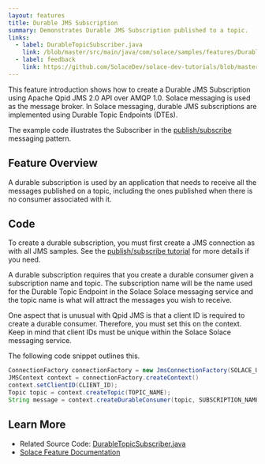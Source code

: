 ```yaml
---
layout: features
title: Durable JMS Subscription
summary: Demonstrates Durable JMS Subscription published to a topic.
links:
  - label: DurableTopicSubscriber.java
    link: /blob/master/src/main/java/com/solace/samples/features/DurableTopicSubscriber.java
  - label: feedback
    link: https://github.com/SolaceDev/solace-dev-tutorials/blob/master/src/pages/tutorials/java-amqp-qpid-jms2/durable-topic-subscriber.md
---
```


This feature introduction shows how to create a Durable JMS Subscription using Apache Qpid JMS 2.0 API over AMQP 1.0. Solace messaging is used as the message broker. In Solace messaging, durable JMS subscriptions are implemented using Durable Topic Endpoints (DTEs).

The example code illustrates the Subscriber in the [publish/subscribe](../publish-subscribe/) messaging pattern.

## Feature Overview

A durable subscription is used by an application that needs to receive all the messages published on a topic, including the ones published when there is
no consumer associated with it.

## Code

To create a durable subscription, you must first create a JMS connection as with all JMS samples. See the [publish/subscribe tutorial](../publish-subscribe/) for more details if you need.

A durable subscription requires that you create a durable consumer given a subscription name and topic. The subscription name will be the name used for the Durable Topic Endpoint in the Solace Solace messaging service and the topic name is what will attract the messages you wish to receive.

One aspect that is unusual with Qpid JMS is that a client ID is required to create a durable consumer. Therefore, you must set this on the context. Keep in mind that client IDs must be unique within the Solace Solace messaging service.

The following code snippet outlines this.

```java
ConnectionFactory connectionFactory = new JmsConnectionFactory(SOLACE_USERNAME, SOLACE_PASSWORD, SOLACE_HOST);
JMSContext context = connectionFactory.createContext()
context.setClientID(CLIENT_ID);
Topic topic = context.createTopic(TOPIC_NAME);
String message = context.createDurableConsumer(topic, SUBSCRIPTION_NAME).receiveBody(String.class);
```

## Learn More

- Related Source Code: [DurableTopicSubscriber.java](https://github.com/SolaceSamples/solace-samples-amqp-qpid-jms2/blob/master/src/main/java/com/solace/samples/features/DurableTopicSubscriber.java)
- [Solace Feature Documentation](https://docs.solace.com/Solace-JMS-API/Creating-Durable-Topic-S.htm)
